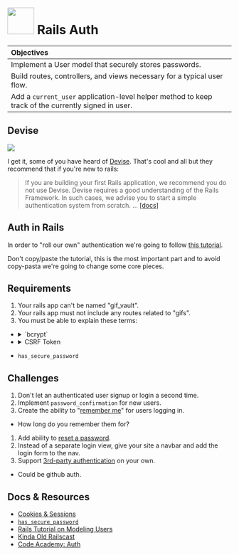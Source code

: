 # <img src="https://cloud.githubusercontent.com/assets/7833470/10899314/63829980-8188-11e5-8cdd-4ded5bcb6e36.png" height="60"> Rails Auth

| Objectives |
| :--- |
| Implement a User model that securely stores passwords. |
| Build routes, controllers, and views necessary for a typical user flow. |
| Add a `current_user` application-level helper method to keep track of the currently signed in user. |

## Devise

<img src="https://cloud.githubusercontent.com/assets/1329385/11758689/15df1a8c-a023-11e5-9e59-065e5bb5dd23.gif">

I get it, some of you have heard of <a href="https://github.com/plataformatec/devise" target="_blank">Devise</a>. That's cool and all but they recommend that if you're new to rails:

> If you are building your first Rails application, we recommend you do not use Devise. Devise requires a good understanding of the Rails Framework. In such cases, we advise you to start a simple authentication system from scratch. ... <a href="https://github.com/plataformatec/devise#starting-with-rails" target="_blank">[docs]</a>

## Auth in Rails

In order to "roll our own" authentication we're going to follow <a href="https://gist.github.com/eerwitt/b36db29a025366037925" target="_blank">this tutorial</a>.

Don't copy/paste the tutorial, this is the most important part and to avoid copy-pasta we're going to change some core pieces.

## Requirements

1. Your rails app can't be named "gif_vault".
1. Your rails app must not include any routes related to "gifs".
1. You must be able to explain these terms:
  * <details>
      <summary>`bcrypt`</summary>

      > The bcrypt function is the default password hash algorithm for BSD and other systems ... <a href="https://en.wikipedia.org/wiki/Bcrypt" target="_blank">[wiki]</a>

      A method of doing one-way hashes of passwords.
    </details>
  * <details>
      <summary>CSRF Token</summary>

      > Synchronizer token pattern is a technique where a token, secret and unique value for each request, is embedded by the web application in all HTML forms and verified on the server side. The token may be generated by any method that ensures unpredictability and uniqueness ... <a href="https://en.wikipedia.org/wiki/Cross-site_request_forgery#Prevention" target="_blank">[wiki]</a>

    </details>
  * `has_secure_password`

## Challenges

1. Don't let an authenticated user signup or login a second time.
1. Implement `password_confirmation` for new users.
1. Create the ability to "<a href="http://railscasts.com/episodes/274-remember-me-reset-password" target="_blank">remember me</a>" for users logging in.
  * How long do you remember them for?
1. Add ability to <a href="http://api.rubyonrails.org/classes/ActiveModel/SecurePassword/ClassMethods.html#method-i-has_secure_password" target="_blank">reset a password</a>.
1. Instead of a separate login view, give your site a navbar and add the login form to the nav.
1. Support <a href="https://github.com/intridea/omniauth-github" target="_blank">3rd-party authentication</a> on your own.
  * Could be github auth.

## Docs & Resources

* <a href="https://github.com/SF-WDI-LABS/shared_modules/tree/master/04-ruby-rails/cookies-and-sessions/28">Cookies & Sessions</a>
* <a href="http://api.rubyonrails.org/classes/ActiveModel/SecurePassword/ClassMethods.html#method-i-has_secure_password" target="_blank">`has_secure_password`</a>
* <a href="https://www.railstutorial.org/book/modeling_users" target="_blank">Rails Tutorial on Modeling Users</a>
* <a href="http://railscasts.com/episodes/250-authentication-from-scratch" target="_blank">Kinda Old Railscast</a>
* <a href="https://www.codecademy.com/en/learn/rails-auth" target="_blank">Code Academy: Auth</a>
